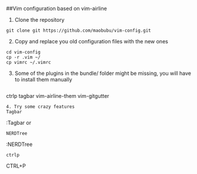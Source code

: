 ##Vim configuration based on vim-airline

1. Clone the repository
```
git clone git https://github.com/maobubu/vim-config.git
```
2. Copy and replace you old configuration files with the new ones
```
cd vim-config
cp -r .vim ~/
cp vimrc ~/.vimrc
```
3. Some of the plugins in the bundle/ folder might be missing,
you will have to install them manually
```
```
ctrlp
tagbar
vim-airline-them
vim-gitgutter
```
4. Try some crazy features
Tagbar
```
:Tagbar or <F8>
```
NERDTree
```
:NERDTree
```
ctrlp
```
CTRL+P
```
